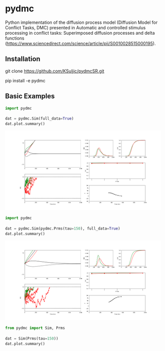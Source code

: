 
# pydmc

Python implementation of the diffusion process model (Diffusion Model
for Conflict Tasks, DMC) presented in Automatic and controlled stimulus
processing in conflict tasks: Superimposed diffusion processes and delta
functions (<https://www.sciencedirect.com/science/article/pii/S0010028515000195>).

## Installation

git clone [<https://github.com/KSuljic/pydmcSR.git>](https://github.com/KSuljic/pydmcSR.git)

pip install -e pydmc

## Basic Examples

```python
import pydmc

dat = pydmc.Sim(full_data=True)
dat.plot.summary()
```

![alt text](/figures/figure1.png)

```python
import pydmc

dat = pydmc.Sim(pydmc.Prms(tau=150), full_data=True)
dat.plot.summary()
```

![alt text](/figures/figure2.png)

```python
from pydmc import Sim, Prms

dat = Sim(Prms(tau=150))
dat.plot.summary()

```
